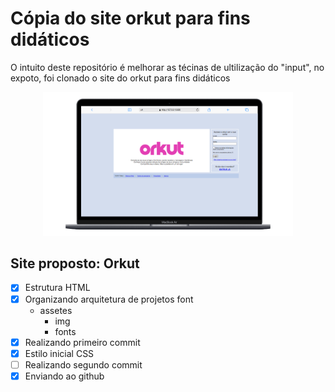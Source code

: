 # Cópia do site orkut para fins didáticos 

O intuito deste repositório é melhorar as técinas de ultilização do "input", no expoto, foi clonado o site do orkut para fins didáticos 

<div align=center>
    <img src="./img/Macbook-Air-127.0.0.1.png" width=400>
</div>

## Site proposto: Orkut

- [x]  Estrutura HTML
- [x] Organizando arquitetura de projetos font 
    - assetes
        - img
        - fonts
- [x] Realizando primeiro commit
- [x] Estilo inicial CSS
- [ ] Realizando segundo commit
- [x] Enviando ao github